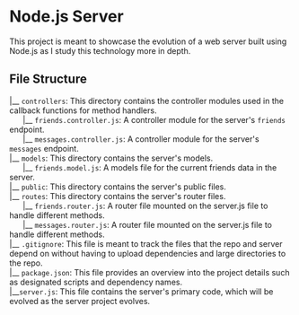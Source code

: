 # Node.js Server

This project is meant to showcase the evolution of a web server built using Node.js as I study this technology more in depth.

## File Structure

|__ `controllers`: This directory contains the controller modules used in the callback functions for method handlers.<br>
    &nbsp;&nbsp;&nbsp;&nbsp;&nbsp;&nbsp;|__ `friends.controller.js`: A controller module for the server's `friends` endpoint.<br>
    &nbsp;&nbsp;&nbsp;&nbsp;&nbsp;&nbsp;|__ `messages.controller.js`: A controller module for the server's `messages` endpoint.<br>
|__ `models`: This directory contains the server's models.<br>
    &nbsp;&nbsp;&nbsp;&nbsp;&nbsp;&nbsp;|__ `friends.model.js`: A models file for the current friends data in the server.<br>
|__ `public`: This directory contains the server's public files.<br>
|__ `routes`: This directory contains the server's router files.<br>
    &nbsp;&nbsp;&nbsp;&nbsp;&nbsp;&nbsp;|__ `friends.router.js`: A router file mounted on the server.js file to handle different methods.<br>
    &nbsp;&nbsp;&nbsp;&nbsp;&nbsp;&nbsp;|__ `messages.router.js`: A router file mounted on the server.js file to handle different methods.<br>
|__ `.gitignore`: This file is meant to track the files that the repo and server depend on without having to upload dependencies and large directories to the repo.<br>
|__ `package.json`: This file provides an overview into the project details such as designated scripts and dependency names.<br>
|__`server.js`: This file contains the server's primary code, which will be evolved as the server project evolves.
